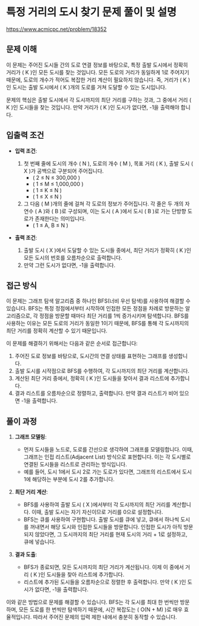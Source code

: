 # 특정 거리의 도시 찾기 문제 풀이 및 설명

https://www.acmicpc.net/problem/18352

## 문제 이해

이 문제는 주어진 도시들 간의 도로 연결 정보를 바탕으로, 특정 출발 도시에서 정확히 거리가 \( K \)인 모든 도시를 찾는 것입니다. 모든 도로의 거리가 동일하게 1로 주어지기 때문에, 도로의 개수가 적어도 복잡한 거리 계산이 필요하지 않습니다. 즉, 거리가 \( K \)인 도시는 출발 도시에서 \( K \)개의 도로를 거쳐 도달할 수 있는 도시입니다.

문제의 핵심은 출발 도시에서 각 도시까지의 최단 거리를 구하는 것과, 그 중에서 거리 \( K \)인 도시들을 찾는 것입니다. 만약 거리가 \( K \)인 도시가 없다면, -1을 출력해야 합니다.

## 입출력 조건

- **입력 조건**:
  1. 첫 번째 줄에 도시의 개수 \( N \), 도로의 개수 \( M \), 목표 거리 \( K \), 출발 도시 \( X \)가 공백으로 구분되어 주어집니다.
      - \( 2 ≤ N ≤ 300,000 \)
      - \( 1 ≤ M ≤ 1,000,000 \)
      - \( 1 ≤ K ≤ N \)
      - \( 1 ≤ X ≤ N \)
  2. 그 다음 \( M \)개의 줄에 걸쳐 각 도로의 정보가 주어집니다. 각 줄은 두 개의 자연수 \( A \)와 \( B \)로 구성되며, 이는 도시 \( A \)에서 도시 \( B \)로 가는 단방향 도로가 존재한다는 의미입니다.
     - \( 1 ≤ A, B ≤ N \)

- **출력 조건**:
  1. 출발 도시 \( X \)에서 도달할 수 있는 도시들 중에서, 최단 거리가 정확히 \( K \)인 모든 도시의 번호를 오름차순으로 출력합니다.
  2. 만약 그런 도시가 없다면, -1을 출력합니다.

## 접근 방식

이 문제는 그래프 탐색 알고리즘 중 하나인 BFS(너비 우선 탐색)를 사용하여 해결할 수 있습니다. BFS는 특정 정점에서부터 시작하여 인접한 모든 정점을 차례로 방문하는 알고리즘으로, 각 정점을 방문할 때마다 최단 거리를 1씩 증가시키며 탐색합니다. BFS를 사용하는 이유는 모든 도로의 거리가 동일한 1이기 때문에, BFS를 통해 각 도시까지의 최단 거리를 정확히 계산할 수 있기 때문입니다.

이 문제를 해결하기 위해서는 다음과 같은 순서로 접근합니다:
1. 주어진 도로 정보를 바탕으로, 도시간의 연결 상태를 표현하는 그래프를 생성합니다.
2. 출발 도시를 시작점으로 BFS를 수행하여, 각 도시까지의 최단 거리를 계산합니다.
3. 계산된 최단 거리 중에서, 정확히 \( K \)인 도시들을 찾아서 결과 리스트에 추가합니다.
4. 결과 리스트를 오름차순으로 정렬하고, 출력합니다. 만약 결과 리스트가 비어 있으면 -1을 출력합니다.

## 풀이 과정

1. **그래프 모델링**:
   - 먼저 도시들을 노드로, 도로를 간선으로 생각하여 그래프를 모델링합니다. 이때, 그래프는 인접 리스트(Adjacent List) 방식으로 표현합니다. 이는 각 도시별로 연결된 도시들을 리스트로 관리하는 방식입니다.
   - 예를 들어, 도시 1에서 도시 2로 가는 도로가 있다면, 그래프의 리스트에서 도시 1에 해당하는 부분에 도시 2를 추가합니다.

2. **최단 거리 계산**:
   - BFS를 사용하여 출발 도시 \( X \)에서부터 각 도시까지의 최단 거리를 계산합니다. 이때, 출발 도시는 자기 자신이므로 거리를 0으로 설정합니다.
   - BFS는 큐를 사용하여 구현합니다. 출발 도시를 큐에 넣고, 큐에서 하나씩 도시를 꺼내면서 해당 도시와 인접한 도시들을 방문합니다. 인접한 도시가 아직 방문되지 않았다면, 그 도시까지의 최단 거리를 현재 도시의 거리 + 1로 설정하고, 큐에 넣습니다.

3. **결과 도출**:
   - BFS가 종료되면, 모든 도시까지의 최단 거리가 계산됩니다. 이제 이 중에서 거리 \( K \)인 도시들을 찾아 리스트에 추가합니다.
   - 리스트에 추가된 도시들을 오름차순으로 정렬한 후 출력합니다. 만약 \( K \)인 도시가 없다면, -1을 출력합니다.

이와 같은 방법으로 문제를 해결할 수 있습니다. BFS는 각 도시를 최대 한 번씩만 방문하며, 모든 도로를 한 번씩만 탐색하기 때문에, 시간 복잡도는 \( O(N + M) \)로 매우 효율적입니다. 따라서 주어진 문제의 입력 제한 내에서 충분히 동작할 수 있습니다.
